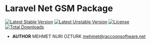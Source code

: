 Laravel Net GSM Package
===


[![Latest Stable Version](https://poser.pugx.org/busayo/laravel-volt/v/stable.svg)](https://packagist.org/packages/raccoonsoftware/netgsm)
[![Latest Unstable Version](https://poser.pugx.org/busayo/laravel-volt/v/unstable.svg)](https://packagist.org/packages/raccoonsoftware/netgsm)
[![License](https://poser.pugx.org/phpuzem/sms/license.svg)](LICENSE)
[![Total Downloads](https://poser.pugx.org/phpuzem/sms/d/total.png)](https://packagist.org/packages/raccoonsoftware/netgsm)

- **AUTHOR** MEHMET NURI OZTURK mehmet@raccoonsoftware.net